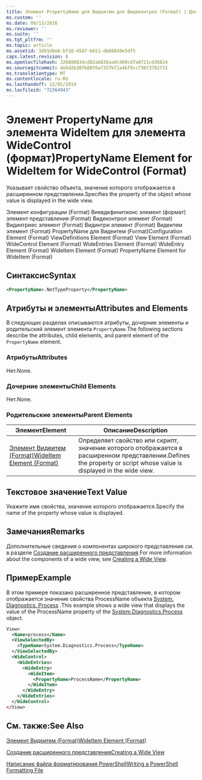 ```yaml
---
title: Элемент PropertyName для Видеитем для Видеконтрол (Format) | Документация Майкрософт
ms.custom: ''
ms.date: 09/13/2016
ms.reviewer: ''
ms.suite: ''
ms.tgt_pltfrm: ''
ms.topic: article
ms.assetid: 3d91d0e6-bf18-4587-b651-db66849e5df5
caps.latest.revision: 6
ms.openlocfilehash: 326880834cd82ab826aadc409cd7a8f21cd36824
ms.sourcegitcommit: debd2b38fb8070a7357bf1a4bf9cc736f3702f31
ms.translationtype: MT
ms.contentlocale: ru-RU
ms.lasthandoff: 12/05/2019
ms.locfileid: "72364943"
---
```

# <a name="propertyname-element-for-wideitem-for-widecontrol-format"></a><span data-ttu-id="bf499-102">Элемент PropertyName для элемента WideItem для элемента WideControl (формат)</span><span class="sxs-lookup"><span data-stu-id="bf499-102">PropertyName Element for WideItem for WideControl (Format)</span></span>

<span data-ttu-id="bf499-103">Указывает свойство объекта, значение которого отображается в расширенном представлении.</span><span class="sxs-lookup"><span data-stu-id="bf499-103">Specifies the property of the object whose value is displayed in the wide view.</span></span>

<span data-ttu-id="bf499-104">Элемент конфигурации (Format) Виевдефинитионс элемент (формат) элемент представления (Format) Видеконтрол элемент (Format) Видинтриес элемент (Format) Видинтри элемент (Format) Видеитем элемент (Format) PropertyName для Видеитем (Format)</span><span class="sxs-lookup"><span data-stu-id="bf499-104">Configuration Element (Format) ViewDefinitions Element (Format) View Element (Format) WideControl Element (Format) WideEntries Element (Format) WideEntry Element (Format) WideItem Element (Format) PropertyName Element for WideItem (Format)</span></span>

## <a name="syntax"></a><span data-ttu-id="bf499-105">Синтаксис</span><span class="sxs-lookup"><span data-stu-id="bf499-105">Syntax</span></span>

```xml
<PropertyName>.NetTypeProperty</PropertyName>
```

## <a name="attributes-and-elements"></a><span data-ttu-id="bf499-106">Атрибуты и элементы</span><span class="sxs-lookup"><span data-stu-id="bf499-106">Attributes and Elements</span></span>

<span data-ttu-id="bf499-107">В следующих разделах описываются атрибуты, дочерние элементы и родительский элемент элемента `PropertyName`.</span><span class="sxs-lookup"><span data-stu-id="bf499-107">The following sections describe the attributes, child elements, and parent element of the `PropertyName` element.</span></span>

### <a name="attributes"></a><span data-ttu-id="bf499-108">Атрибуты</span><span class="sxs-lookup"><span data-stu-id="bf499-108">Attributes</span></span>

<span data-ttu-id="bf499-109">Нет.</span><span class="sxs-lookup"><span data-stu-id="bf499-109">None.</span></span>

### <a name="child-elements"></a><span data-ttu-id="bf499-110">Дочерние элементы</span><span class="sxs-lookup"><span data-stu-id="bf499-110">Child Elements</span></span>

<span data-ttu-id="bf499-111">Нет.</span><span class="sxs-lookup"><span data-stu-id="bf499-111">None.</span></span>

### <a name="parent-elements"></a><span data-ttu-id="bf499-112">Родительские элементы</span><span class="sxs-lookup"><span data-stu-id="bf499-112">Parent Elements</span></span>

|<span data-ttu-id="bf499-113">Элемент</span><span class="sxs-lookup"><span data-stu-id="bf499-113">Element</span></span>|<span data-ttu-id="bf499-114">Описание</span><span class="sxs-lookup"><span data-stu-id="bf499-114">Description</span></span>|
|-------------|-----------------|
|[<span data-ttu-id="bf499-115">Элемент Видеитем (Format)</span><span class="sxs-lookup"><span data-stu-id="bf499-115">WideItem Element (Format)</span></span>](./wideitem-element-for-widecontrol-format.md)|<span data-ttu-id="bf499-116">Определяет свойство или скрипт, значение которого отображается в расширенном представлении.</span><span class="sxs-lookup"><span data-stu-id="bf499-116">Defines the property or script whose value is displayed in the wide view.</span></span>|

## <a name="text-value"></a><span data-ttu-id="bf499-117">Текстовое значение</span><span class="sxs-lookup"><span data-stu-id="bf499-117">Text Value</span></span>

<span data-ttu-id="bf499-118">Укажите имя свойства, значение которого отображается.</span><span class="sxs-lookup"><span data-stu-id="bf499-118">Specify the name of the property whose value is displayed.</span></span>

## <a name="remarks"></a><span data-ttu-id="bf499-119">Замечания</span><span class="sxs-lookup"><span data-stu-id="bf499-119">Remarks</span></span>

<span data-ttu-id="bf499-120">Дополнительные сведения о компонентах широкого представления см. в разделе [Создание расширенного представления](./creating-a-wide-view.md).</span><span class="sxs-lookup"><span data-stu-id="bf499-120">For more information about the components of a wide view, see [Creating a Wide View](./creating-a-wide-view.md).</span></span>

## <a name="example"></a><span data-ttu-id="bf499-121">Пример</span><span class="sxs-lookup"><span data-stu-id="bf499-121">Example</span></span>

<span data-ttu-id="bf499-122">В этом примере показано расширенное представление, в котором отображается значение свойства ProcessName объекта [System. Diagnostics. Process](/dotnet/api/System.Diagnostics.Process) .</span><span class="sxs-lookup"><span data-stu-id="bf499-122">This example shows a wide view that displays the value of the ProcessName property of the [System.Diagnostics.Process](/dotnet/api/System.Diagnostics.Process) object.</span></span>

```xml
View>
  <Name>process</Name>
  <ViewSelectedBy>
    <TypeName>System.Diagnostics.Process</TypeName>
  </ViewSelectedBy>
  <WideControl>
    <WideEntries>
      <WideEntry>
        <WideItem>
          <PropertyName>ProcessName</PropertyName>
        </WideItem>
      </WideEntry>
    </WideEntries>
  </WideControl>
</View>

```

## <a name="see-also"></a><span data-ttu-id="bf499-123">См. также:</span><span class="sxs-lookup"><span data-stu-id="bf499-123">See Also</span></span>

[<span data-ttu-id="bf499-124">Элемент Видеитем (Format)</span><span class="sxs-lookup"><span data-stu-id="bf499-124">WideItem Element (Format)</span></span>](./wideitem-element-for-widecontrol-format.md)

[<span data-ttu-id="bf499-125">Создание расширенного представления</span><span class="sxs-lookup"><span data-stu-id="bf499-125">Creating a Wide View</span></span>](./creating-a-wide-view.md)

[<span data-ttu-id="bf499-126">Написание файла форматирования PowerShell</span><span class="sxs-lookup"><span data-stu-id="bf499-126">Writing a PowerShell Formatting File</span></span>](./writing-a-powershell-formatting-file.md)
